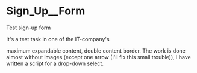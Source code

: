 Sign_Up__Form
=============

Test sign-up form

It's a test task in one of the IT-company's

maximum expandable content, double content border.
The work is done almost without images (except one arrow (I'll fix this small trouble)), 
I have written a script for a drop-down select.
